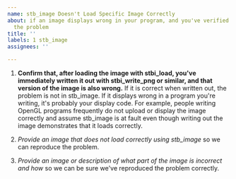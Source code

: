 ```yaml
---
name: stb_image Doesn't Load Specific Image Correctly
about: if an image displays wrong in your program, and you've verified stb_image is
  the problem
title: ''
labels: 1 stb_image
assignees: ''

---
```


1. **Confirm that, after loading the image with stbi_load, you've immediately written it out with stbi_write_png or similar, and that version of the image is also wrong.** If it is correct when written out, the problem is not in stb_image. If it displays wrong in a program you're writing, it's probably your display code. For example, people writing OpenGL programs frequently do not upload or display the image correctly and assume stb_image is at fault even though writing out the image demonstrates that it loads correctly.

2. *Provide an image that does not load correctly using stb_image* so we can reproduce the problem.

3. *Provide an image or description of what part of the image is incorrect and how* so we can be sure we've reproduced the problem correctly.
